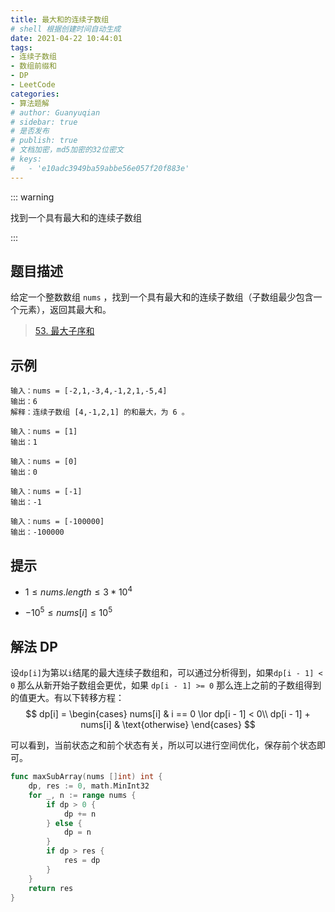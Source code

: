 ```yaml
---
title: 最大和的连续子数组
# shell 根据创建时间自动生成
date: 2021-04-22 10:44:01
tags:
- 连续子数组
- 数组前缀和
- DP
- LeetCode
categories:
- 算法题解
# author: Guanyuqian
# sidebar: true
# 是否发布
# publish: true
# 文档加密，md5加密的32位密文
# keys:
# 	- 'e10adc3949ba59abbe56e057f20f883e'
---
```


::: warning

找到一个具有最大和的连续子数组

:::

<!-- more -->

## 题目描述

给定一个整数数组 `nums` ，找到一个具有最大和的连续子数组（子数组最少包含一个元素），返回其最大和。



> [53. 最大子序和](https://leetcode-cn.com/problems/maximum-subarray/)

## 示例

```
输入：nums = [-2,1,-3,4,-1,2,1,-5,4]
输出：6
解释：连续子数组 [4,-1,2,1] 的和最大，为 6 。

输入：nums = [1]
输出：1

输入：nums = [0]
输出：0

输入：nums = [-1]
输出：-1

输入：nums = [-100000]
输出：-100000
```



## 提示

- $1 \le nums.length \le 3 * 10^4$

- $-10^5 \le nums[i] \le 10^5$

  

## 解法 DP

设`dp[i]`为第以`i`结尾的最大连续子数组和，可以通过分析得到，如果`dp[i - 1] < 0` 那么从新开始子数组会更优，如果 `dp[i - 1] >= 0` 那么连上之前的子数组得到的值更大。有以下转移方程： 
$$
dp[i] = 
\begin{cases}
nums[i] & i == 0 \lor dp[i - 1] < 0\\
dp[i - 1] + nums[i] & \text{otherwise}
\end{cases}
$$



可以看到，当前状态之和前个状态有关，所以可以进行空间优化，保存前个状态即可。


```go
func maxSubArray(nums []int) int {
    dp, res := 0, math.MinInt32
    for _, n := range nums {
        if dp > 0 {
            dp += n
        } else {
            dp = n
        }
        if dp > res {
            res = dp
        }
    }
    return res
}
```
